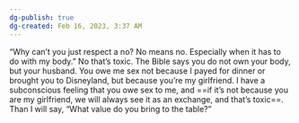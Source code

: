 ```yaml
---
dg-publish: true
dg-created: Feb 16, 2023, 3:37 AM
---
```


“Why can’t you just respect a no? No means no. Especially when it has to do with my body.” No that’s toxic. The Bible says you do not own your body, but your husband. You owe me sex not because I payed for dinner or brought you to Disneyland, but because you’re my girlfriend. I have a subconscious feeling that you owe sex to me, and ==if it’s not because you are my girlfriend, we will always see it as an exchange, and that’s toxic==. Than I will say, “What value do you bring to the table?”